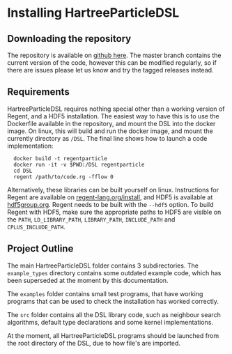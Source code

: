 # Installing HartreeParticleDSL

## Downloading the repository
The repository is available on [github here](https://github.com/stfc/HartreeParticleDSL). The master branch contains the current version of the code, however this can be modified regularly, so if there are issues please let us know and try the tagged releases instead.

## Requirements

HartreeParticleDSL requires nothing special other than a working version of Regent, and a HDF5 installation.
The easiest way to have this is to use the Dockerfile available in the repository, and mount the DSL into the docker image. 
On linux, this will build and run the docker image, and mount the currently directory as `/DSL`. The final line shows how to launch a
code implementation:
```
  docker build -t regentparticle
  docker run -it -v $PWD:/DSL regentparticle
  cd DSL
  regent /path/to/code.rg -fflow 0
```

Alternatively, these libraries can be built yourself on linux. Instructions for Regent are available on [regent-lang.org/install](http://regent-lang.org/install/), 
and HDF5 is available at [hdf5group.org](https://www.hdfgroup.org/solutions/hdf5/). Regent needs to be built with the `--hdf5` option. To build Regent with HDF5,
make sure the appropriate paths to HDF5 are visible on the `PATH`, `LD_LIBRARY_PATH`, `LIBRARY_PATH`, `INCLUDE_PATH` and `CPLUS_INCLUDE_PATH`.


## Project Outline
The main HartreeParticleDSL folder contains 3 subdirectories. The `example_types` directory contains some outdated example code, which 
has been superseded at the moment by this documentation.

The `examples` folder contains small test programs, that have working programs that can be used to check the installation has worked correctly.

The `src` folder contains all the DSL library code, such as neighbour search algorithms, default type declarations and some kernel implementations.

At the moment, all HartreeParticleDSL programs should be launched from the root directory of the DSL, due to how file's are imported.
